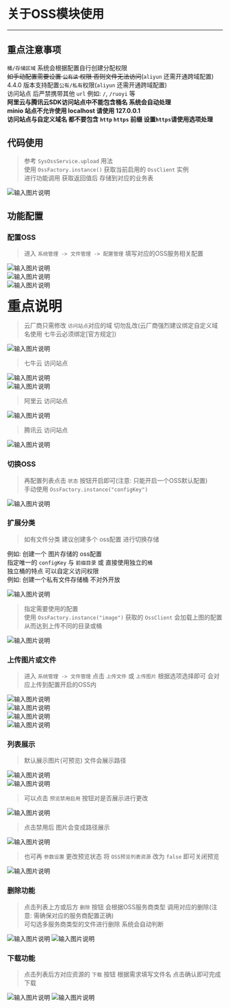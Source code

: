 # 关于OSS模块使用
- - -
## 重点注意事项

`桶/存储区域` 系统会根据配置自行创建分配权限<br>
~~如手动配置需要设置 `公有读` 权限 否则文件无法访问~~(`aliyun` 还需开通跨域配置)<br>
4.4.0 版本支持配置`公有/私有`权限(`aliyun` 还需开通跨域配置)<br>
访问站点 后严禁携带其他 `url` 例如: `/`, `/ruoyi` 等<br>
**阿里云与腾讯云SDK访问站点中不能包含桶名 系统会自动处理** <br>
**minio 站点不允许使用 localhost 请使用 127.0.0.1** <br>
**访问站点与自定义域名 都不要包含 `http` `https` 前缀 设置`https`请使用选项处理**

## 代码使用

> 参考 `SysOssService.upload` 用法 <br>
> 使用 `OssFactory.instance()` 获取当前启用的 `OssClient` 实例<br>
> 进行功能调用 获取返回值后 存储到对应的业务表

![输入图片说明](https://foruda.gitee.com/images/1678978345529639839/d350ec0b_1766278.png "屏幕截图")


## 功能配置

### 配置OSS

> 进入 `系统管理 -> 文件管理 -> 配置管理` 填写对应的OSS服务相关配置<br>

![输入图片说明](https://foruda.gitee.com/images/1678978349820700551/1f91a237_1766278.png "屏幕截图")<br>
![输入图片说明](https://foruda.gitee.com/images/1678978354387669856/3a91a3a9_1766278.png "屏幕截图")<br>
![输入图片说明](https://foruda.gitee.com/images/1678978358019307086/0c2523e4_1766278.png "屏幕截图")

<font size="6">**重点说明**</font>

> 云厂商只需修改 `访问站点`对应的域 切勿乱改(云厂商强烈建议绑定自定义域名使用 七牛云必须绑定[官方规定])<br>

![输入图片说明](https://foruda.gitee.com/images/1678978362358100362/5c2c4d20_1766278.png "屏幕截图")

> 七牛云 访问站点<br>


![输入图片说明](https://foruda.gitee.com/images/1678978366254745764/e93a65ff_1766278.png "屏幕截图")<br>
![输入图片说明](https://foruda.gitee.com/images/1678978369853348732/79e8950e_1766278.png "屏幕截图")

> 阿里云 访问站点

![输入图片说明](https://foruda.gitee.com/images/1678978373981462025/56a70398_1766278.png "屏幕截图")

> 腾讯云 访问站点

![输入图片说明](https://foruda.gitee.com/images/1678978378697093134/785517f3_1766278.png "屏幕截图")


### 切换OSS

> 再配置列表点击 `状态` 按钮开启即可(注意: 只能开启一个OSS默认配置)<br>
> 手动使用 `OssFactory.instance("configKey")` <br>

![输入图片说明](https://foruda.gitee.com/images/1678978383700118702/7f3fa0c5_1766278.png "屏幕截图")

### 扩展分类

> 如有文件分类 建议创建多个 oss配置 进行切换存储<br>

例如: 创建一个 图片存储的 oss配置<br>
指定唯一的 `configKey` 与 `前缀目录` 或 直接使用独立的`桶`<br>
独立桶的特点 可以自定义访问权限<br>
例如: 创建一个私有文件存储桶 不对外开放<br>

![输入图片说明](https://foruda.gitee.com/images/1678978389139754119/140be1df_1766278.png "屏幕截图")

> 指定需要使用的配置<br>
> 使用 `OssFactory.instance("image")` 获取的 `OssClient` 会加载上图的配置 从而达到上传不同的目录或桶


![输入图片说明](https://foruda.gitee.com/images/1678978397550123641/1b536881_1766278.png "屏幕截图")


### 上传图片或文件

> 进入 `系统管理 -> 文件管理` 点击 `上传文件` 或 `上传图片` 根据选项选择即可 会对应上传到配置开启的OSS内<br>

![输入图片说明](https://foruda.gitee.com/images/1678978401028132972/445d058e_1766278.png "屏幕截图")<br>
![输入图片说明](https://foruda.gitee.com/images/1678978404388284503/5459da29_1766278.png "屏幕截图")<br>
![输入图片说明](https://foruda.gitee.com/images/1678978408761764835/c81651fc_1766278.png "屏幕截图")<br>
![输入图片说明](https://foruda.gitee.com/images/1678978412748494539/7bae621f_1766278.png "屏幕截图")

### 列表展示

> 默认展示图片(可预览) 文件会展示路径<br>

![输入图片说明](https://foruda.gitee.com/images/1678978416327601385/af1ecb3b_1766278.png "屏幕截图")<br>
![输入图片说明](https://foruda.gitee.com/images/1678978422249633007/19d68eaa_1766278.png "屏幕截图")

> 可以点击 `预览禁用启用` 按钮对是否展示进行更改

![输入图片说明](https://foruda.gitee.com/images/1678978426017014926/4f7fa3f3_1766278.png "屏幕截图")

> 点击禁用后 图片会变成路径展示

![输入图片说明](https://foruda.gitee.com/images/1678978429692592556/0231d778_1766278.png "屏幕截图")

> 也可再 `参数设置` 更改预览状态 将 `OSS预览列表资源` 改为 `false` 即可关闭预览

![输入图片说明](https://foruda.gitee.com/images/1678978433769403801/7d480e76_1766278.png "屏幕截图")

### 删除功能

> 点击列表上方或后方 `删除` 按钮 会根据OSS服务商类型 调用对应的删除(注意: 需确保对应的服务商配置正确)<br>
> 可勾选多服务商类型的文件进行删除 系统会自动判断

![输入图片说明](https://foruda.gitee.com/images/1678978438265941745/f32edc72_1766278.png "屏幕截图")
![输入图片说明](https://foruda.gitee.com/images/1678978441938542080/43ed7c3d_1766278.png "屏幕截图")

### 下载功能

> 点击列表后方对应资源的 `下载` 按钮 根据需求填写文件名 点击确认即可完成下载

![输入图片说明](https://foruda.gitee.com/images/1678978448927336261/409af888_1766278.png "屏幕截图")
![输入图片说明](https://foruda.gitee.com/images/1678978452761792483/ed0a4a72_1766278.png "屏幕截图")
